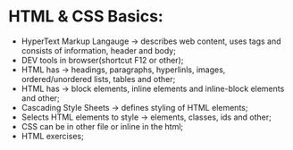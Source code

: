# HTML & CSS Basics:

* HyperText Markup Langauge -> describes web content, uses tags and consists of information, header and body;
* DEV tools in browser(shortcut F12 or other);
* HTML has -> headings, paragraphs, hyperlinls, images, ordered/unordered lists, tables and other;
* HTML has -> block elements, inline elements and inline-block elements and other;
* Cascading Style Sheets -> defines styling of HTML elements;
* Selects HTML elements to style -> elements, classes, ids and other;
* CSS can be in other file or inline in the html;
* HTML exercises;
